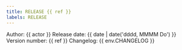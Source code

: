 ```yaml
---
title: RELEASE {{ ref }}
labels: RELEASE
---
```

Author: {{ actor }}
Release date: {{ date | date('dddd, MMMM Do') }}
Version number: {{ ref }}
Changelog: {{ env.CHANGELOG }}
